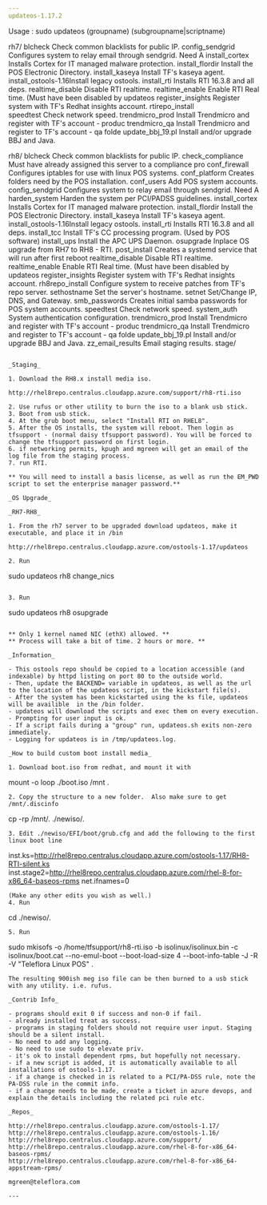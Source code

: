 ```yaml
---
updateos-1.17.2

```
Usage :
sudo updateos (groupname) (subgroupname|scriptname)

rh7/
 blcheck             Check common blacklists for public IP.
 config_sendgrid     Configures system to relay email through sendgrid. Need A
 install_cortex      Installs Cortex for IT managed malware protection.
 install_flordir     Install the POS Electronic Directory.
 install_kaseya      Install TF's kaseya agent.
 install_ostools-1.16Install legacy ostools.
 install_rti         Installs RTI 16.3.8 and all deps.
 realtime_disable    Disable RTI realtime.
 realtime_enable     Enable RTI Real time. (Must have been disabled by updateos
 register_insights   Register system with TF's Redhat insights account.
 rtirepo_install     
 speedtest           Check network speed.
 trendmicro_prod     Install Trendmicro and register with TF's account - produc
 trendmicro_qa       Install Trendmicro and register to TF's account - qa folde
 update_bbj_19.pl    Install and/or upgrade BBJ and Java.

rh8/
 blcheck             Check common blacklists for public IP.
 check_compliance    Must have already assigned this server to a compliance pro
 conf_firewall       Configures iptables for use with linux POS systems.
 conf_platform       Creates folders need by the POS installation.
 conf_users          Add POS system accounts.
 config_sendgrid     Configures system to relay email through sendgrid. Need A
 harden_system       Harden the system per PCI/PADSS guidelines.
 install_cortex      Installs Cortex for IT managed malware protection.
 install_flordir     Install the POS Electronic Directory.
 install_kaseya      Install TF's kaseya agent.
 install_ostools-1.16Install legacy ostools.
 install_rti         Installs RTI 16.3.8 and all deps.
 install_tcc         Install TF's CC processing program. (Used by POS software)
 install_ups         Install the APC UPS Daemon.
 osupgrade           Inplace OS upgrade from RH7 to RH8 - RTI.
 post_install        Creates a systemd service that will run after first reboot
 realtime_disable    Disable RTI realtime.
 realtime_enable     Enable RTI Real time. (Must have been disabled by updateos
 register_insights   Register system with TF's Redhat insights account.
 rh8repo_install     Configure system to receive patches from TF's repo server.
 sethostname         Set the server's hostname.
 setnet              Set/Change IP, DNS, and Gateway.
 smb_passwords       Creates initial samba passwords for POS system accounts.
 speedtest           Check network speed.
 system_auth         System authentication configuration.
 trendmicro_prod     Install Trendmicro and register with TF's account - produc
 trendmicro_qa       Install Trendmicro and register to TF's account - qa folde
 update_bbj_19.pl    Install and/or upgrade BBJ and Java.
 zz_email_results    Email staging results.
 stage/
```

_Staging_

1. Download the RH8.x install media iso.  

http://rhel8repo.centralus.cloudapp.azure.com/support/rh8-rti.iso

2. Use rufus or other utility to burn the iso to a blank usb stick.  
3. Boot from usb stick.  
4. At the grub boot menu, select "Install RTI on RHEL8".  
5. After the OS installs, the system will reboot. Then login as tfsupport - (normal daisy tfsupport password). You will be forced to change the tfsupport password on first login.  
6. if networking permits, kpugh and mgreen will get an email of the log file from the staging process.  
7. run RTI.

** You will need to install a basis license, as well as run the EM_PWD script to set the enterprise manager password.**

_OS Upgrade_

_RH7-RH8_

1. From the rh7 server to be upgraded download updateos, make it executable, and place it in /bin

http://rhel8repo.centralus.cloudapp.azure.com/ostools-1.17/updateos

2. Run   

```
sudo updateos rh8 change_nics
```

3. Run

```
   sudo updateos rh8 osupgrade
```

** Only 1 kernel named NIC (ethX) allowed. **
** Process will take a bit of time. 2 hours or more. **

_Information_

- This ostools repo should be copied to a location accessible (and indexable) by httpd listing on port 80 to the outside world.
- Then, update the BACKEND= variable in updateos, as well as the url to the location of the updateos script, in the kickstart file(s).
- After the system has been kickstarted using the ks file, updateos will be availible  in the /bin folder.
- updateos will download the scripts and exec them on every execution.
- Prompting for user input is ok.
- If a script fails during a "group" run, updateos.sh exits non-zero immediately.
- Logging for updateos is in /tmp/updateos.log.

_How to build custom boot install media_

1. Download boot.iso from redhat, and mount it with
```
 mount -o loop ./boot.iso /mnt .
```
2. Copy the structure to a new folder.  Also make sure to get /mnt/.discinfo
```
cp -rp /mnt/. ./newiso/.
```
3. Edit ./newiso/EFI/boot/grub.cfg and add the following to the first linux boot line
```
inst.ks=http://rhel8repo.centralus.cloudapp.azure.com/ostools-1.17/RH8-RTI-silent.ks inst.stage2=http://rhel8repo.centralus.cloudapp.azure.com/rhel-8-for-x86_64-baseos-rpms net.ifnames=0
```
(Make any other edits you wish as well.)
4. Run
```
cd ./newiso/.
```
5. Run
```
sudo mkisofs -o /home/tfsupport/rh8-rti.iso -b isolinux/isolinux.bin -c isolinux/boot.cat --no-emul-boot --boot-load-size 4 --boot-info-table -J -R -V "Teleflora Linux POS" .
```
The resulting 900ish meg iso file can be then burned to a usb stick with any utility. i.e. rufus.

_Contrib Info_

- programs should exit 0 if success and non-0 if fail.
- already installed treat as success.
- programs in staging folders should not require user input. Staging should be a silent install.
- No need to add any logging.
- No need to use sudo to elevate priv.
- it's ok to install dependent rpms, but hopefully not necessary.
- if a new script is added, it is automatically available to all installations of ostools-1.17.
- if a change is checked in is related to a PCI/PA-DSS rule, note the PA-DSS rule in the commit info.
- if a change needs to be made, create a ticket in azure devops, and explain the details including the related pci rule etc.

_Repos_

http://rhel8repo.centralus.cloudapp.azure.com/ostools-1.17/
http://rhel8repo.centralus.cloudapp.azure.com/ostools-1.16/
http://rhel8repo.centralus.cloudapp.azure.com/support/
http://rhel8repo.centralus.cloudapp.azure.com/rhel-8-for-x86_64-baseos-rpms/
http://rhel8repo.centralus.cloudapp.azure.com/rhel-8-for-x86_64-appstream-rpms/

mgreen@teleflora.com

---
```


